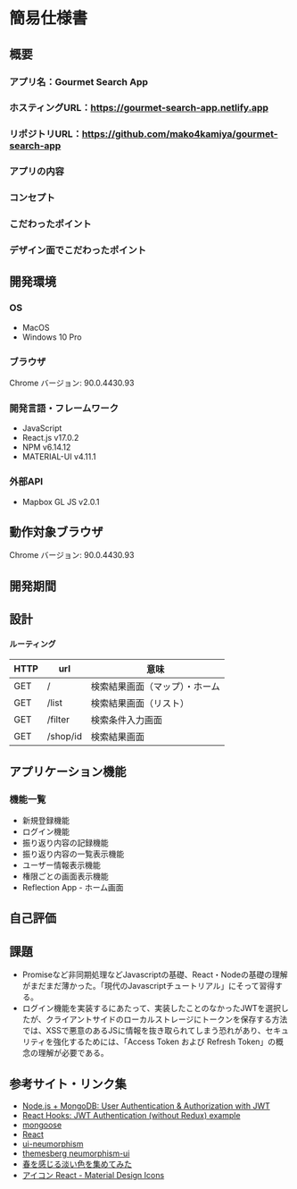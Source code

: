 # 簡易仕様書

## 概要

### アプリ名：Gourmet Search App

### ホスティングURL：https://gourmet-search-app.netlify.app

### リポジトリURL：https://github.com/mako4kamiya/gourmet-search-app

### アプリの内容

### コンセプト

### こだわったポイント

### デザイン面でこだわったポイント



## 開発環境
### OS
- MacOS
- Windows 10 Pro

### ブラウザ
Chrome バージョン: 90.0.4430.93

### 開発言語・フレームワーク
- JavaScript
- React.js v17.0.2
- NPM v6.14.12
- MATERIAL-UI  v4.11.1

### 外部API
- Mapbox GL JS v2.0.1


## 動作対象ブラウザ
Chrome バージョン: 90.0.4430.93


## 開発期間


## 設計
#### ルーティング
| HTTP | url      | 意味                        |
|---   |---       |---                          | 
| GET  | /        | 検索結果画面（マップ）・ホーム |
| GET  | /list    | 検索結果画面（リスト）         |
| GET  | /filter  | 検索条件入力画面              |
| GET  | /shop/id | 検索結果画面                  |


## アプリケーション機能
### 機能一覧
- 新規登録機能
- ログイン機能
- 振り返り内容の記録機能
- 振り返り内容の一覧表示機能
- ユーザー情報表示機能
- 権限ごとの画面表示機能
- Reflection App - ホーム画面


## 自己評価


## 課題
- Promiseなど非同期処理などJavascriptの基礎、React・Nodeの基礎の理解がまだまだ薄かった。「現代のJavascriptチュートリアル」にそって習得する。
- ログイン機能を実装するにあたって、実装したことのなかったJWTを選択したが、クライアントサイドのローカルストレージにトークンを保存する方法では、XSSで悪意のあるJSに情報を抜き取られてしまう恐れがあり、セキュリティを強化するためには、「Access Token および Refresh Token」の概念の理解が必要である。



## 参考サイト・リンク集
- [Node.js + MongoDB: User Authentication & Authorization with JWT](https://bezkoder.com/node-js-mongodb-auth-jwt/)
- [React Hooks: JWT Authentication (without Redux) example](https://bezkoder.com/react-hooks-jwt-auth/)
- [mongoose](https://mongoosejs.com/docs/guide.html)
- [React](https://ja.reactjs.org/docs/getting-started.html)
- [ui-neumorphism](https://akaspanion.github.io/ui-neumorphism/)
- [themesberg neumorphism-ui](https://demo.themesberg.com/neumorphism-ui/) 
- [春を感じる淡い色を集めてみた](https://pulpxstyle.com/post-214/)
- [アイコン React - Material Design Icons](https://www.npmjs.com/package/@mdi/react)
